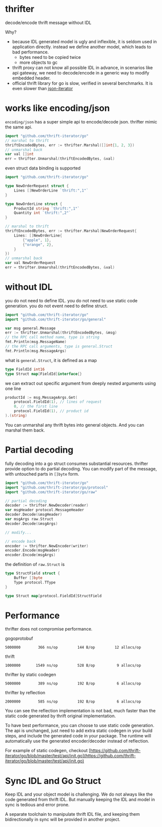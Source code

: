 # thrifter

decode/encode thrift message without IDL

Why?

* because IDL generated model is ugly and inflexible, it is seldom used in application directly. instead we define another model, which leads to bad performance.
  * bytes need to be copied twice 
  * more objects to gc
* thrift proxy can not know all possible IDL in advance, in scenarios like api gateway, we need to decode/encode in a generic way to modify embedded header.
* official thrift library for go is slow, verified in several benchmarks. It is even slower than [json-iterator](https://github.com/json-iterator/go)

# works like encoding/json

`encoding/json` has a super simple api to encode/decode json.
thrifter mimic the same api.

```go
import "github.com/thrift-iterator/go"
// marshal to thrift
thriftEncodedBytes, err := thrifter.Marshal([]int{1, 2, 3})
// unmarshal back
var val []int
err = thrifter.Unmarshal(thriftEncodedBytes, &val)
```

even struct data binding is supported

```go
import "github.com/thrift-iterator/go"

type NewOrderRequest struct {
    Lines []NewOrderLine `thrift:",1"`
}

type NewOrderLine struct {
    ProductId string `thrift:",1"`
    Quantity int `thrift:",2"`
}

// marshal to thrift
thriftEncodedBytes, err := thrifter.Marshal(NewOrderRequest{
	Lines: []NewOrderLine{
		{"apple", 1},
		{"orange", 2},
	}
})
// unmarshal back
var val NewOrderRequest
err = thrifter.Unmarshal(thriftEncodedBytes, &val)
```

# without IDL

you do not need to define IDL. you do not need to use static code generation.
you do not event need to define struct.

```go
import "github.com/thrift-iterator/go"
import "github.com/thrift-iterator/go/general"

var msg general.Message
err := thrifter.Unmarshal(thriftEncodedBytes, &msg)
// the RPC call method name, type is string
fmt.Println(msg.MessageName)
// the RPC call arguments, type is general.Struct
fmt.Println(msg.MessageArgs)
```

what is `general.Struct`, it is defined as a map

```go
type FieldId int16
type Struct map[FieldId]interface{}
```

we can extract out specific argument from deeply nested arguments using one line

```go
productId := msg.MessageArgs.Get(
	protocol.FieldId(1), // lines of request
	0, // the first line
	protocol.FieldId(1), // product id
).(string)
```

You can unmarshal any thrift bytes into general objects. And you can marshal them back.

# Partial decoding

fully decoding into a go struct consumes substantial resources. 
thrifter provide option to do partial decoding. You can modify part of the 
message, with untouched parts in `[]byte` form.

```go
import "github.com/thrift-iterator/go"
import "github.com/thrift-iterator/go/protocol"
import "github.com/thrift-iterator/go/raw"

// partial decoding
decoder := thrifter.NewDecoder(reader)
var msgHeader protocol.MessageHeader
decoder.Decode(&msgHeader)
var msgArgs raw.Struct
decoder.Decode(&msgArgs)

// modify...

// encode back
encoder := thrifter.NewEncoder(writer)
encoder.Encode(msgHeader)
encoder.Encode(msgArgs)
```

the definition of `raw.Struct` is 

```go
type StructField struct {
	Buffer []byte
	Type protocol.TType
}

type Struct map[protocol.FieldId]StructField
```

# Performance

thrifter does not compromise performance. 

gogoprotobuf

```
5000000	       366 ns/op	     144 B/op	      12 allocs/op
```

thrift 

```
1000000	      1549 ns/op	     528 B/op	       9 allocs/op
```

thrifter by static codegen

```
5000000	       389 ns/op	     192 B/op	       6 allocs/op
```

thrifter by reflection

```
2000000	       585 ns/op	     192 B/op	       6 allocs/op
```

You can see the reflection implementation is not bad, much faster than the 
static code generated by thrift original implementation.

To have best performance, you can choose to use static code generation. The api
is unchanged, just need to add extra static codegen in your build steps, and include
the generated code in your package. The runtime will automatically use the 
generated encoder/decoder instead of reflection.

For example of static codegen, checkout [https://github.com/thrift-iterator/go/blob/master/test/api/init.go](https://github.com/thrift-iterator/go/blob/master/test/api/init.go)

# Sync IDL and Go Struct

Keep IDL and your object model is challenging. We do not always like the code 
generated from thrift IDL. But manually keeping the IDL and model in sync is
tedious and error prone. 

A separate toolchain to manipulate thrift IDL file, and keeping them bidirectionally in sync
will be provided in another project.

